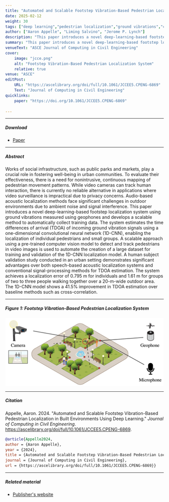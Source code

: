 ```yaml
---
title: "Automated and Scalable Footstep Vibration-Based Pedestrian Localization in Built Environments Using Deep Learning" 
date: 2025-02-12
weight: 30
tags: ["deep learning","pedestrian localization","ground vibrations","civil engineering","urban infrastructure"]
author: ["Aaron Appelle", "Liming Salvino", "Jerome P. Lynch"]
description: "This paper introduces a novel deep-learning-based footstep localization system using ground vibrations measured using geophones. Published in the Journal of Computing in Civil Engineering, 2024." 
summary: "This paper introduces a novel deep-learning-based footstep localization system using ground vibrations measured using geophones and develops a scalable method to automatically collect training data. We show that it significantly outperforms acoustic localization." 
venueText: "ASCE Journal of Computing in Civil Engineering"
cover:
    image: "jcce.png"
    alt: "Footstep Vibration-Based Pedestrian Localization System"
    relative: true
venue: "ASCE"
editPost:
    URL: "https://ascelibrary.org/doi/full/10.1061/JCCEE5.CPENG-6869"
    Text: "Journal of Computing in Civil Engineering"
quicklinks:
    paper: "https://doi.org/10.1061/JCCEE5.CPENG-6869"

---
```


---

##### Download

+ [Paper](https://doi.org/10.1061/JCCEE5.CPENG-6869)

---

##### Abstract

Works of social infrastructure, such as public parks and markets, play a crucial role in fostering well-being in urban communities. To evaluate their effectiveness, there is a need for nonintrusive, continuous mapping of pedestrian movement patterns. While video cameras can track human interaction, there is currently no reliable alternative in applications where video surveillance is impractical due to privacy concerns. Audio-based acoustic localization methods face significant challenges in outdoor environments due to ambient noise and signal interference. This paper introduces a novel deep-learning-based footstep localization system using ground vibrations measured using geophones and develops a scalable method to automatically collect training data. The system estimates the time differences of arrival (TDOA) of incoming ground vibration signals using a one-dimensional convolutional neural network (1D-CNN), enabling the localization of individual pedestrians and small groups. A scalable approach using a pre-trained computer vision model to detect and track pedestrians in video images is used to automate the creation of a large dataset for training and validation of the 1D-CNN localization model. A human subject validation study conducted in an urban setting demonstrates significant advantages over both speech-based acoustic localization systems and conventional signal-processing methods for TDOA estimation. The system achieves a localization error of 0.795 m for individuals and 1.61 m for groups of two to three people walking together over a 20-m-wide outdoor area. The 1D-CNN model shows a 41.5% improvement in TDOA estimation over baseline methods such as cross-correlation.

---

##### Figure 1: Footstep Vibration-Based Pedestrian Localization System

![](jcce.png)

---

##### Citation

Appelle, Aaron. 2024. "Automated and Scalable Footstep Vibration-Based Pedestrian Localization in Built Environments Using Deep Learning." *Journal of Computing in Civil Engineering*. https://ascelibrary.org/doi/full/10.1061/JCCEE5.CPENG-6869.

```BibTeX
@article{Appelle2024,
author = {Aaron Appelle},
year = {2024},
title = {Automated and Scalable Footstep Vibration-Based Pedestrian Localization in Built Environments Using Deep Learning},
journal = {Journal of Computing in Civil Engineering},
url = {https://ascelibrary.org/doi/full/10.1061/JCCEE5.CPENG-6869}}
```

---

##### Related material

+ [Publisher's website](https://ascelibrary.org/doi/full/10.1061/JCCEE5.CPENG-6869)

